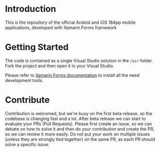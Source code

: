 # Introduction 
This is the repository of the official Andoid and iOS 18App mobile applications, developed with Xamarin.Forms framework

# Getting Started
The code is contained as a single Visual Studio solution in the `/scr` folder.
Fork the project and then open it in your Visual Studio.

Please refer to [Xamarin Forms documentation](https://docs.microsoft.com/en-us/xamarin/xamarin-forms/get-started/installation?tabs=windows#windows-system-requirements) to install all the need development tools.

# Contribute
Contribution is welcomed, but we're busy on the first beta release, so the codebase is changing fast and a lot.
After beta release we can start to evaluate your PRs (Pull Requests).
Please first create an issue, so we can debate on how to solve it and then do your contribution and create the PR, so we can review it more easily. Do not put your work on multiple issues (unless they are strongly tied together) on the same PR, as each PR should solve a specific issue.

